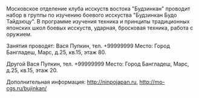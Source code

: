 Московское отделение клуба исскуств востока "Будзинкан" проводит набор в группы по изучению боевого исскуства "Будзинкан Будо Тайдзюцу".
В программе изучения техника и принципы традиционных японских школ боевых исскуств, ударная, бросковая техника, работа с оружием.

Занятия проводят:
Вася Пупкин, тел. +99999999
Место: Город Бангладеш, Марс, д.25, кв.15, этаж 80. 

Другой Вася Пупкин, тел. +99999999
Место: Город Бангладеш, Марс, д.25, кв.15, этаж 20. 

Дополнительная информация: http://ninpojapan.ru, http://mo-cgs.ru/bujinkan/